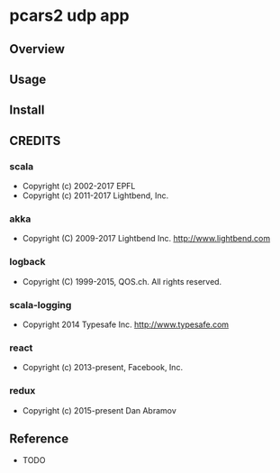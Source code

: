 # pcars2 udp app
## Overview


## Usage


## Install


## CREDITS
### scala
* Copyright (c) 2002-2017 EPFL
* Copyright (c) 2011-2017 Lightbend, Inc.
### akka
* Copyright (C) 2009-2017 Lightbend Inc. <http://www.lightbend.com>
### logback
* Copyright (C) 1999-2015, QOS.ch. All rights reserved.
### scala-logging
* Copyright 2014 Typesafe Inc. <http://www.typesafe.com>
### react
* Copyright (c) 2013-present, Facebook, Inc.
### redux
* Copyright (c) 2015-present Dan Abramov

## Reference
* TODO

